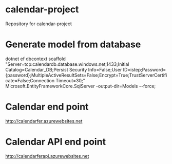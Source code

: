 # calendar-project
Repository for calendar-project

# Generate model from database
dotnet ef dbcontext scaffold "Server=tcp:calendardb.database.windows.net,1433;Initial Catalog=Calendar_DB;Persist Security Info=False;User ID=istep;Password={password};MultipleActiveResultSets=False;Encrypt=True;TrustServerCertificate=False;Connection Timeout=30;" Microsoft.EntityFrameworkCore.SqlServer -output-dir=Models --force;

# Calendar end point
http://calendarfer.azurewebsites.net

# Calendar API end point
http://calendarferapi.azurewebsites.net
